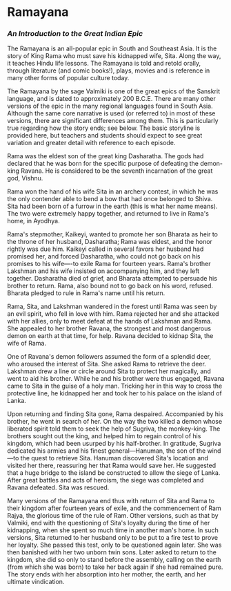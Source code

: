 # Ramayana
### *An Introduction to the Great Indian Epic*

The Ramayana is an all-popular epic in South and Southeast Asia. It is the story of King Rama who must save his kidnapped wife, Sita. Along the way, it teaches Hindu life lessons. The 
Ramayana is told and retold orally, through literature (and comic books!), plays, movies and is reference in many other forms of popular culture today.

The Ramayana by the sage Valmiki is one of the great epics of the Sanskrit language, and is dated to approximately 200 B.C.E. There are many other versions of the epic in the many 
regional languages found in South Asia. Although the same core narrative is used (or referred to) in most of these versions, there are significant differences among them. This is 
particularly true regarding how the story ends; see below. The basic storyline is provided here, but teachers and students should expect to see great variation and greater detail 
with reference to each episode.

Rama was the eldest son of the great king Dasharatha. The gods had declared that he was born for the specific purpose of defeating the demon-king Ravana. He is considered to be the 
seventh incarnation of the great god, Vishnu.

Rama won the hand of his wife Sita in an archery contest, in which he was the only contender able to bend a bow that had once belonged to Shiva. Sita had been born of a furrow in the 
earth (this is what her name means). The two were extremely happy together, and returned to live in Rama's home, in Ayodhya.

Rama's stepmother, Kaikeyi, wanted to promote her son Bharata as heir to the throne of her husband, Dasharatha; Rama was eldest, and the honor rightly was due him. Kaikeyi called in 
several favors her husband had promised her, and forced Dasharatha, who could not go back on his promises to his wife—-to exile Rama for fourteen years. Rama's brother Lakshman and his 
wife insisted on accompanying him, and they left together. Dasharatha died of grief, and Bharata attempted to persuade his brother to return. Rama, also bound not to go back on his 
word, refused. Bharata pledged to rule in Rama's name until his return.

Rama, Sita, and Lakshman wandered in the forest until Rama was seen by an evil spirit, who fell in love with him. Rama rejected her and she attacked with her allies, only to meet 
defeat at the hands of Lakshman and Rama. She appealed to her brother Ravana, the strongest and most dangerous demon on earth at that time, for help. Ravana decided to kidnap Sita, 
the wife of Rama.

One of Ravana's demon followers assumed the form of a splendid deer, who aroused the interest of Sita. She asked Rama to retrieve the deer. Lakshman drew a line or circle around Sita 
to protect her magically, and went to aid his brother. While he and his brother were thus engaged, Ravana came to Sita in the guise of a holy man. Tricking her in this way to cross the 
protective line, he kidnapped her and took her to his palace on the island of Lanka.

Upon returning and finding Sita gone, Rama despaired. Accompanied by his brother, he went in search of her. On the way the two killed a demon whose liberated spirit told them to seek 
the help of Sugriva, the monkey-king. The brothers sought out the king, and helped him to regain control of his kingdom, which had been usurped by his half-brother. In gratitude, 
Sugriva dedicated his armies and his finest general—Hanuman, the son of the wind—to the quest to retrieve Sita. Hanuman discovered Sita's location and visited her there, reassuring 
her that Rama would save her. He suggested that a huge bridge to the island be constructed to allow the siege of Lanka. After great battles and acts of heroism, the siege was completed 
and Ravana defeated. Sita was rescued.

Many versions of the Ramayana end thus with return of Sita and Rama to their kingdom after fourteen years of exile, and the commencement of Ram Rajya, the glorious time of the rule of 
Ram. Other versions, such as that by Valmiki, end with the questioning of Sita's loyalty during the time of her kidnapping, when she spent so much time in another man's home. In such 
versions, Sita returned to her husband only to be put to a fire test to prove her loyalty. She passed this test, only to be questioned again later. She was then banished with her two 
unborn twin sons. Later asked to return to the kingdom, she did so only to stand before the assembly, calling on the earth (from which she was born) to take her back again if she had 
remained pure. The story ends with her absorption into her mother, the earth, and her ultimate vindication.

